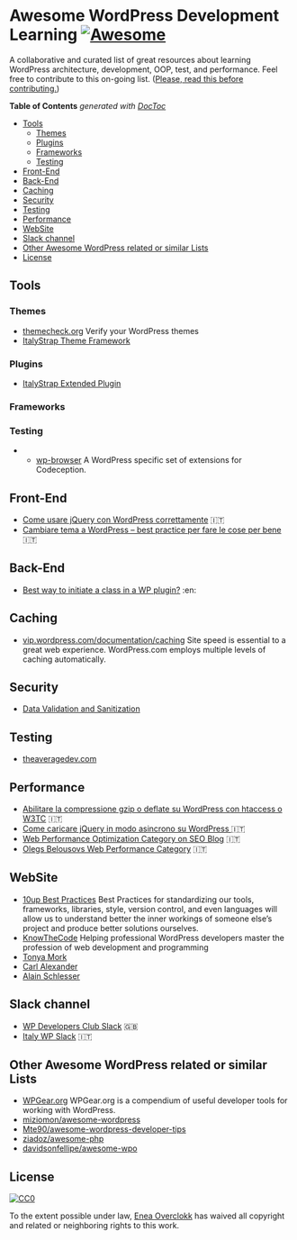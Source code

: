 # Awesome WordPress Development Learning [![Awesome](https://cdn.rawgit.com/sindresorhus/awesome/d7305f38d29fed78fa85652e3a63e154dd8e8829/media/badge.svg)](https://github.com/sindresorhus/awesome)
A collaborative and curated list of great resources about learning WordPress architecture, development, OOP, test, and performance. Feel free to contribute to this on-going list. ([Please, read this before contributing.](contributing.md))

**Table of Contents**  *generated with [DocToc](https://github.com/thlorenz/doctoc)*
<!-- START doctoc generated TOC please keep comment here to allow auto update -->
<!-- DON'T EDIT THIS SECTION, INSTEAD RE-RUN doctoc TO UPDATE -->


- [Tools](#tools)
  - [Themes](#themes)
  - [Plugins](#plugins)
  - [Frameworks](#frameworks)
  - [Testing](#testing)
- [Front-End](#front-end)
- [Back-End](#back-end)
- [Caching](#caching)
- [Security](#security)
- [Testing](#testing-1)
- [Performance](#performance)
- [WebSite](#website)
- [Slack channel](#slack-channel)
- [Other Awesome WordPress related or similar Lists](#other-awesome-wordpress-related-or-similar-lists)
- [License](#license)

<!-- END doctoc generated TOC please keep comment here to allow auto update -->

## Tools

### Themes
* [themecheck.org](http://themecheck.org/) Verify your WordPress themes
* [ItalyStrap Theme Framework](http://www.italystrap.it/)

### Plugins
* [ItalyStrap Extended Plugin](https://wordpress.org/plugins/italystrap/)

### Frameworks

### Testing
* * [wp-browser](https://github.com/lucatume/wp-browser) A WordPress specific set of extensions for Codeception.

## Front-End
* [Come usare jQuery con WordPress correttamente](http://www.overclokk.net/come-usare-jquery-wordpress-correttamente.html) :it:
* [Cambiare tema a WordPress – best practice per fare le cose per bene](http://www.overclokk.net/cambiare-tema-wordpress-best-practice.html) :it:

## Back-End
* [Best way to initiate a class in a WP plugin?](http://wordpress.stackexchange.com/questions/70055/best-way-to-initiate-a-class-in-a-wp-plugin) :en:

## Caching
* [vip.wordpress.com/documentation/caching](https://vip.wordpress.com/documentation/caching/) Site speed is essential to a great web experience. WordPress.com employs multiple levels of caching automatically.

## Security
* [Data Validation and Sanitization](https://codex.wordpress.org/Data_Validation)

## Testing
* [theaveragedev.com](http://theaveragedev.com/tag/tdd/)

## Performance
* [Abilitare la compressione gzip o deflate su WordPress con htaccess o W3TC](http://www.overclokk.net/abilitare-la-compressione-gzip-deflate-wordpress-htaccess.html) :it:
* [Come caricare jQuery in modo asincrono su WordPress ](http://seoblog.giorgiotave.it/caricare-jquery-asincrono-wordpress/3963) :it:
* [Web Performance Optimization Category on SEO Blog](http://seoblog.giorgiotave.it/category/web-performance-optimization) :it:
* [Olegs Belousovs Web Performance Category](https://olegs.be/category/web-performance/) :it:

## WebSite
* [10up Best Practices](https://10up.github.io/Engineering-Best-Practices/) Best Practices for standardizing our tools, frameworks, libraries, style, version control, and even languages will allow us to understand better the inner workings of someone else’s project and produce better solutions ourselves.
* [KnowTheCode](https://knowthecode.io/) Helping professional WordPress developers master
the profession of web development and programming
* [Tonya Mork](https://hellofromtonya.com/)
* [Carl Alexander](https://carlalexander.ca/)
* [Alain Schlesser](https://www.alainschlesser.com/)

## Slack channel
* [WP Developers Club Slack](https://wpdevelopersclub.slack.com/messages) :gb:
* [Italy WP Slack](https://italia-wp-community.slack.com/messages/dev) :it:

## Other Awesome WordPress related or similar Lists
* [WPGear.org](http://wpgear.org/) WPGear.org is a compendium of useful developer tools for working with WordPress.
* [miziomon/awesome-wordpress](https://github.com/miziomon/awesome-wordpress)
* [Mte90/awesome-wordpress-developer-tips](https://github.com/Mte90/awesome-wordpress-developer-tips)
* [ziadoz/awesome-php](https://github.com/ziadoz/awesome-php)
* [davidsonfellipe/awesome-wpo](https://github.com/davidsonfellipe/awesome-wpo)

## License
[![CC0](https://i.creativecommons.org/p/zero/1.0/88x31.png)](https://creativecommons.org/publicdomain/zero/1.0/)

To the extent possible under law, [Enea Overclokk](http://www.overclokk.net) has waived all copyright and related or neighboring rights to this work.